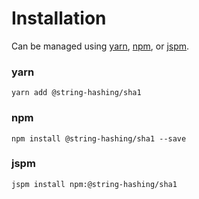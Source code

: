 # Installation

Can be managed using
[yarn](https://yarnpkg.com/en/docs),
[npm](https://docs.npmjs.com),
or [jspm](https://jspm.org/docs).


### yarn
```terminal
yarn add @string-hashing/sha1
```

### npm
```terminal
npm install @string-hashing/sha1 --save
```

### jspm
```terminal
jspm install npm:@string-hashing/sha1
```
